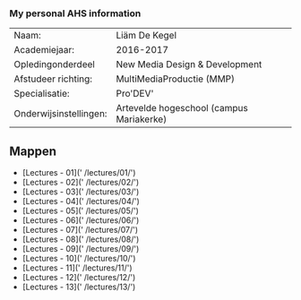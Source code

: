 ### My personal AHS information

|                        |                                                             |
| ---------------------- | ----------------------------------------------------------- |
| Naam:                  | Liäm De Kegel                                               |
| Academiejaar:          | 2016-2017                                                   |
| Opledingonderdeel      | New Media Design & Development                              |
| Afstudeer richting:    | MultiMediaProductie (MMP)                                   |
| Specialisatie:         | Pro'DEV'                                                    |
| Onderwijsinstellingen: | Artevelde hogeschool (campus Mariakerke)                    |


Mappen
------

- [Lectures - 01](' /lectures/01/')
- [Lectures - 02](' /lectures/02/')
- [Lectures - 03](' /lectures/03/')
- [Lectures - 04](' /lectures/04/')
- [Lectures - 05](' /lectures/05/')
- [Lectures - 06](' /lectures/06/')
- [Lectures - 07](' /lectures/07/')
- [Lectures - 08](' /lectures/08/')
- [Lectures - 09](' /lectures/09/')
- [Lectures - 10](' /lectures/10/')
- [Lectures - 11](' /lectures/11/')
- [Lectures - 12](' /lectures/12/')
- [Lectures - 13](' /lectures/13/')